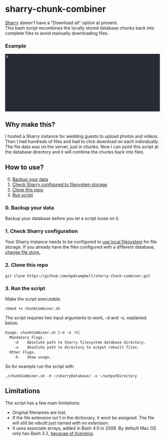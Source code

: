 # sharry-chunk-combiner
[Sharry](https://github.com/eikek/sharry) doesn't have a "Download all" option at present.  
This bash script recombines the locally stored database chunks back into complete files to avoid manually downloading files.

### Example
<p align="Left">
<img align="center" src="/demo.gif" alt="Demo of Script" title="Demo of Script" <br \>
</p>

## Why make this?
I hosted a Sharry instance for wedding guests to upload photos and videos. Then I had hundreds of files and had to click download on each individually. The file data was on the server, just in chunks. Now I can point this script at the database directory and it will combine the chunks back into files.

## How to use?
0. [Backup your data](#0-backup-your-data)
1. [Check Sharry configured to filesystem storage](#1-check-sharry-configuration)
2. [Clone this repo](#2-clone-this-repo)
3. [Run script](#3-run-the-script)

### 0. Backup your data
Backup your database before you let a script loose on it.

### 1. Check Sharry configuration
Your Sharry instance needs to be configured to [use local filesystem](https://eikek.github.io/sharry/doc/configure#files) for file storage. If you already have the files configured with a different database, [change file store.](https://eikek.github.io/sharry/doc/configure#changing-file-stores)

### 2. Clone this repo
```
git clone https://github.com/mpdcampbell/sharry-chunk-combiner.git
```
### 3. Run the script
Make the script executable.
```
chmod +x chunkCombiner.sh
```
The script requires two input arguments to work, -d and -o, explained below.
```
Usage: chunkCombiner.sh [-d -o -h]
  Mandatory Flags.
    -d    Absolute path to Sharry filesystem database directory.
    -o    Absolute path to directory to output rebuilt files.
  Other Flags.
    -h    Show usage.
```
So for example run the script with
```
./chunkCombiner.sh -d ~/sharryDatabase/ -o ~/outputDirectory
```

## Limitations
The script has a few main limitations:
 - Original filenames are lost.
 - If the file extension isn't in the dictionary, it wont be assigned. The file will still be rebuilt just named with no extension.
 - It uses associate arrays, added in Bash 4.0 in 2009. By default Mac OS only has Bash 3.2, [because of licensing](https://thenextweb.com/news/why-does-macos-catalina-use-zsh-instead-of-bash-licensing). 
